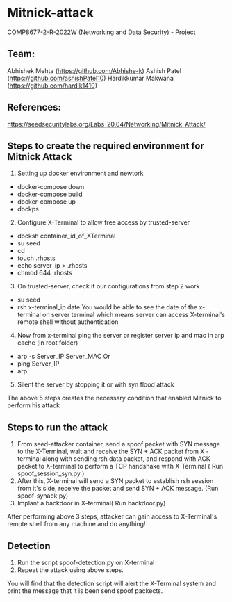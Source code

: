 # Mitnick-attack
COMP8677-2-R-2022W (Networking and Data Security) - Project

## Team:
Abhishek Mehta (https://github.com/Abhishe-k)
Ashish Patel (https://github.com/ashishPatel10)
Hardikkumar Makwana (https://github.com/hardik1410)


## References:
https://seedsecuritylabs.org/Labs_20.04/Networking/Mitnick_Attack/

## Steps to create the required environment for Mitnick Attack

1. Setting up docker environment and newtork
 * docker-compose down
 * docker-compose build
 * docker-compose up
 * dockps

2. Configure X-Terminal to allow free access by trusted-server
 * docksh container_id_of_XTerminal
 * su seed
 * cd
 * touch .rhosts
 * echo server_ip > .rhosts
 * chmod 644 .rhosts

3. On trusted-server, check if our configurations from step 2 work
 * su seed
 * rsh x-terminal_ip date
You would be able to see the date of the x-terminal on server terminal which means server can access X-terminal's remote shell without authentication

4. Now from x-terminal ping the server or register server ip and mac in arp cache (in root folder)
  * arp -s Server_IP Server_MAC
  Or
  * ping Server_IP
  * arp

5. Silent the server by stopping it or with syn flood attack

The above 5 steps creates the necessary condition that enabled Mitnick to perform his attack


## Steps to run the attack

1. From seed-attacker container, send a spoof packet with SYN message to the X-Terminal, wait and receive the SYN + ACK packet from X - terminal along with sending rsh data packet, and respond with ACK packet to X-terminal to perform a TCP handshake with X-Terminal ( Run spoof_session_syn.py )
2. After this, X-terminal will send a SYN packet to establish rsh session from it's side, receive the packet and send SYN + ACK message. (Run spoof-synack.py)
3. Implant a backdoor in X-terminal( Run backdoor.py)

After performing above 3 steps, attacker can gain access to X-Terminal's remote shell from any machine and do anything!

## Detection
1. Run the script spoof-detection.py on X-terminal
2. Repeat the attack using above steps.

You will find that the detection script will alert the X-Terminal system and print the message that it is been send spoof packects.
